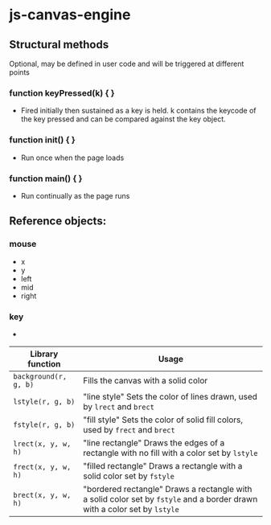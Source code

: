# js-canvas-engine


## Structural methods
Optional, may be defined in user code and will be triggered at different points

### function keyPressed(k) { }
- Fired initially then sustained as a key is held. k contains the keycode of the key pressed and can be compared against the key object.

### function init() { }
- Run once when the page loads

### function main() { }
- Run continually as the page runs

## Reference objects:

### mouse
- x
- y
- left
- mid
- right
### key
- 

| Library function | Usage |
| ----------- | --- |
| `background(r, g, b)` | Fills the canvas with a solid color |
| `lstyle(r, g, b)` | "line style" Sets the color of lines drawn, used by `lrect` and `brect` |
| `fstyle(r, g, b)` | "fill style" Sets the color of solid fill colors, used by `frect` and `brect` |
| `lrect(x, y, w, h)` | "line rectangle" Draws the edges of a rectangle with no fill with a color set by `lstyle` |
| `frect(x, y, w, h)` | "filled rectangle" Draws a rectangle with a solid color set by `fstyle` |
| `brect(x, y, w, h)` | "bordered rectangle" Draws a rectangle with a solid color set by `fstyle` and a border drawn with a color set by `lstyle`|

